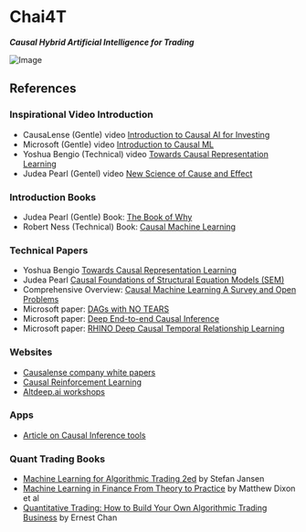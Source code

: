 # Chai4T
***Causal Hybrid Artificial Intelligence for Trading***

![Image](https://user-images.githubusercontent.com/47487862/212566129-55cdb669-5d51-4325-986f-98624a3f2a21.gif)

## References
### Inspirational Video Introduction
- CausaLense (Gentle) video [Introduction to Causal AI for Investing](https://www.youtube.com/watch?v=ZZcLHCk9LjY) 
- Microsoft (Gentle) video [Introduction to Causal ML](https://www.youtube.com/watch?v=7Zr6_Gdd0fo&list=PLD7HFcN7LXRf9cqPMGU2N6PLhDk2d6V5M&index=2)
- Yoshua Bengio (Technical) video [Towards Causal Representation Learning](https://www.youtube.com/watch?v=rKZJ0TJWvTk)
- Judea Pearl (Gentel) video [New Science of Cause and Effect](https://www.youtube.com/watch?v=ZaPV1OSEpHw&list=PLzERW_Obpmv-8z4cjUpUC1ciUIFHkAMSR&index=3)

### Introduction Books
- Judea Pearl (Gentle) Book: [The Book of Why](https://www.amazon.ca/Book-Why-Science-Cause-Effect/dp/1541698967/ref=sr_1_1?crid=1OFQ6OH1HP0KZ&keywords=the+book+of+why&qid=1673832347&sprefix=the+book+of+why%2Caps%2C133&sr=8-1)
- Robert Ness (Technical) Book: [Causal Machine Learning](https://www.manning.com/books/causal-machine-learning)

### Technical Papers
- Yoshua Bengio [Towards Causal Representation Learning](https://arxiv.org/pdf/2102.11107.pdf)
- Judea Pearl [Causal Foundations of Structural Equation Models (SEM)](http://ftp.cs.ucla.edu/pub/stat_ser/r370.pdf)
- Comprehensive Overview: [Causal Machine Learning A Survey and Open Problems](https://arxiv.org/abs/2206.15475)
- Microsoft paper: [DAGs with NO TEARS](https://arxiv.org/abs/1803.01422)
- Microsoft paper: [Deep End-to-end Causal Inference](https://arxiv.org/abs/2202.02195)
- Microsoft paper: [RHINO Deep Causal Temporal Relationship Learning](https://arxiv.org/abs/2210.14706)

### Websites
- [Causalense company white papers](https://www.causalens.com/white-papers/)
- [Causal Reinforcement Learning](https://crl.causalai.net/)
- [Altdeep.ai workshops](https://altdeep.ai/)

### Apps
- [Article on Causal Inference tools](https://towardsdatascience.com/4-python-packages-to-learn-causal-analysis-9a8eaab9fdab)

### Quant Trading Books
- [Machine Learning for Algorithmic Trading 2ed](https://www.amazon.ca/Machine-Learning-Algorithmic-Trading-alternative/dp/1839217715/ref=sr_1_5?crid=1WKCFI3B1XERF&keywords=machine+learning+for+trading&qid=1673834200&sprefix=machine+learning+for+trading%2Caps%2C116&sr=8-5) by Stefan Jansen
- [Machine Learning in Finance From Theory to Practice](https://www.amazon.ca/Machine-Learning-Finance-Theory-Practice/dp/3030410676/ref=sr_1_13?crid=1WKCFI3B1XERF&keywords=machine+learning+for+trading&qid=1673834200&sprefix=machine+learning+for+trading%2Caps%2C116&sr=8-13) by Matthew Dixon et al
- [Quantitative Trading: How to Build Your Own Algorithmic Trading Business](https://www.amazon.ca/Quantitative-Trading-Build-Algorithmic-Business/dp/1119800064/ref=pd_bxgy_img_sccl_1/134-0034359-5120134?pd_rd_w=jcpBa&content-id=amzn1.sym.17b2b149-58e2-4824-ba79-851c5f351fdc&pf_rd_p=17b2b149-58e2-4824-ba79-851c5f351fdc&pf_rd_r=592XE7GZ2HW2SWRRTQ5Z&pd_rd_wg=lFwiw&pd_rd_r=c2153cfc-c24a-4611-8308-100492d98404&pd_rd_i=1119800064&psc=1) by Ernest Chan

